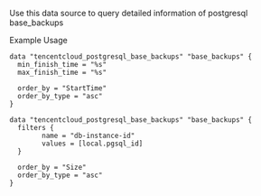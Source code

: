 Use this data source to query detailed information of postgresql base_backups

Example Usage

```hcl
data "tencentcloud_postgresql_base_backups" "base_backups" {
  min_finish_time = "%s"
  max_finish_time = "%s"

  order_by = "StartTime"
  order_by_type = "asc"
}

data "tencentcloud_postgresql_base_backups" "base_backups" {
  filters {
		name = "db-instance-id"
		values = [local.pgsql_id]
  }

  order_by = "Size"
  order_by_type = "asc"
}
```